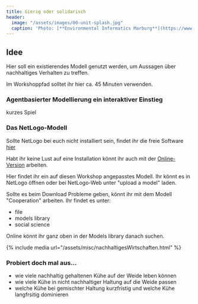 ```yaml
---
title: Gierig oder solidarisch
header:
  image: "/assets/images/00-unit-splash.jpg"
  caption: 'Photo: [**Environmental Informatics Marburg**](https://www.flickr.com/environmentalinformatics-marburg/)'
---
```

## Idee
Hier soll ein existierendes Modell genutzt werden, um Aussagen über nachhaltiges Verhalten zu treffen. 

Im Workshoppfad solltet ihr hier ca. 45 Minuten verwenden.

### Agentbasierter Modellierung ein interaktiver Einstieg
kurzes Spiel

### Das NetLogo-Modell
Sollte NetLogo bei euch nicht installiert sein, findet ihr die freie Software [hier](https://ccl.northwestern.edu/netlogo/download.shtml)

Habt ihr keine Lust auf eine Installation könnt ihr auch mit der [Online-Version](https://www.netlogoweb.org/launch#https://www.netlogoweb.org/assets/modelslib/Curricular%20Models/BEAGLE%20Evolution/EACH/Cooperation.nlogo) arbeiten.

Hier findet ihr ein auf diesen Workshop angepasstes Modell. Ihr könnt es in NetLogo öffnen oder bei NetLogo-Web unter "upload a model" laden. 

Sollte es beim Download Probleme geben, könnt ihr mit dem Modell "Cooperation" arbeiten. Ihr findet es unter: 
* file
* models library
* social science
 
Online könnt ihr ganz oben in der Models library danach suchen.  

{% include media url="/assets/misc/nachhaltigesWirtschaften.html" %}

### Probiert doch mal aus...
* wie viele nachhaltig gehaltenen Kühe auf der Weide leben können
* wie viele Kühe in nicht nachhaltiger Haltung auf die Weide passen
* welche Kühe bei gemischter Haltung kurzfristig und welche Kühe langfrsitig dominieren




<!--more-->
